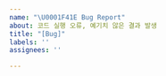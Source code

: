 ```yaml
---
name: "\U0001F41E Bug Report"
about: 코드 실행 오류, 예기치 않은 결과 발생
title: "[Bug]"
labels: ''
assignees: ''

---
```




